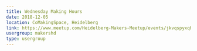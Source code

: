 ```yaml
---
title: Wednesday Making Hours
date: 2018-12-05
location: CoMakingSpace, Heidelberg
link: https://www.meetup.com/Heidelberg-Makers-Meetup/events/jkvqspyxqbhb/
usergroup: makershd
type: usergroup
---
```

